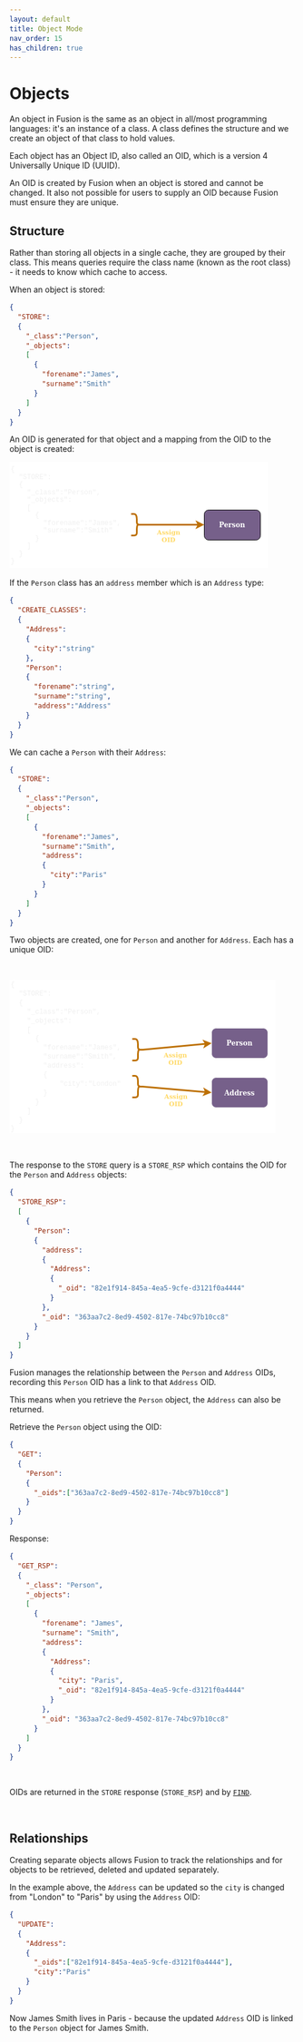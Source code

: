 ```yaml
---
layout: default
title: Object Mode
nav_order: 15
has_children: true
---
```


# Objects
An object in Fusion is the same as an object in all/most programming languages: it's an instance of a class. A class defines the structure and we create an object of that class to hold values.

Each object has an Object ID, also called an OID, which is a version 4 Universally Unique ID (UUID). 

An OID is created by Fusion when an object is stored and cannot be changed. It also not possible for users to supply an OID because Fusion must ensure they are unique.


## Structure
Rather than storing all objects in a single cache, they are grouped by their class. This means queries require the class name (known as the root class) - it needs to know which cache to access.


When an object is stored:

```json
{
  "STORE":
  {
    "_class":"Person",
    "_objects":
    [
      {
        "forename":"James",
        "surname":"Smith"
      }
    ]        
  }
}
```

An OID is generated for that object and a mapping from the OID to the object is created:


![Oid to objects map](images/objects_1_storetobject.png)



If the `Person` class has an `address` member which is an `Address` type:

```json
{
  "CREATE_CLASSES":
  {    
    "Address":
    {
      "city":"string"
    },
    "Person":
    {
      "forename":"string",
      "surname":"string",
      "address":"Address"
    }
  }
}
```

We can cache a `Person` with their `Address`:

```json
{
  "STORE":
  {
    "_class":"Person",
    "_objects":
    [
      {
        "forename":"James",
        "surname":"Smith",
        "address":
        {
          "city":"Paris"
        }
      }
    ]        
  }
}
```

Two objects are created, one for `Person` and another for `Address`. Each has a unique OID:

<br/>

![Oid to objects map](images/objects_2_storetobject.png)


<br/>

The response to the `STORE` query is a `STORE_RSP` which contains the OID for the `Person` and `Address` objects:

```json
{
  "STORE_RSP":
  [
    {
      "Person":
      {
        "address":
        {
          "Address":
          {
            "_oid": "82e1f914-845a-4ea5-9cfe-d3121f0a4444"
          }
        },
        "_oid": "363aa7c2-8ed9-4502-817e-74bc97b10cc8"
      }
    }
  ]
}
```

Fusion manages the relationship between the `Person` and `Address` OIDs, recording this `Person` OID has a link to that `Address` OID.

This means when you retrieve the `Person` object, the `Address` can also be returned.

Retrieve the `Person` object using the OID:
```json
{
  "GET":
  {
    "Person":
    {
      "_oids":["363aa7c2-8ed9-4502-817e-74bc97b10cc8"]
    }
  }
}
```

Response:
```json
{
  "GET_RSP":
  {
    "_class": "Person",
    "_objects":
    [
      {
        "forename": "James",
        "surname": "Smith",
        "address":
        {
          "Address":
          {
            "city": "Paris",
            "_oid": "82e1f914-845a-4ea5-9cfe-d3121f0a4444"
          }
        },
        "_oid": "363aa7c2-8ed9-4502-817e-74bc97b10cc8"
      }
    ]
  }
}
```
<br/>

OIDs are returned in the `STORE` response (`STORE_RSP`) and by [`FIND`](find/find.md).

<br/>

## Relationships
Creating separate objects allows Fusion to track the relationships and for objects to be retrieved, deleted and updated separately.

In the example above, the `Address` can be updated so the `city` is changed from "London" to "Paris" by using the `Address` OID:

```json
{
  "UPDATE":
  {
    "Address":
    {
      "_oids":["82e1f914-845a-4ea5-9cfe-d3121f0a4444"],
      "city":"Paris"
    }
  }
}
```

Now James Smith lives in Paris - because the updated `Address` OID is linked to the `Person` object for James Smith.